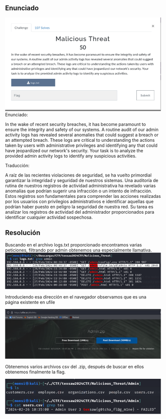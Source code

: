 
## Enunciado

![](Enunciado.png)
Enunciado:

In the wake of recent security breaches, it has become paramount to ensure the integrity and safety of our systems. A routine audit of our admin activity logs has revealed several anomalies that could suggest a breach or an attempted breach. These logs are critical to understanding the actions taken by users with administrative privileges and identifying any that could have jeopardized our network's security. Your task is to analyze the provided admin activity logs to identify any suspicious activities.

Traducción:

A raíz de las recientes violaciones de seguridad, se ha vuelto primordial garantizar la integridad y seguridad de nuestros sistemas. Una auditoría de rutina de nuestros registros de actividad administrativa ha revelado varias anomalías que podrían sugerir una infracción o un intento de infracción. Estos registros son fundamentales para comprender las acciones realizadas por los usuarios con privilegios administrativos e identificar aquellas que podrían haber puesto en peligro la seguridad de nuestra red. Su tarea es analizar los registros de actividad del administrador proporcionados para identificar cualquier actividad sospechosa.
## Resolución

Buscando en el archivo logs.txt proporcionado encontramos varias peticiones, filtrando por admin obtenemos una especialmente llamativa.
![](logs.png)

Introduciendo esa dirección en el navegador observamos que es una página existente en ufile

![](web.png)

Obtenemos varios archivos csv del .zip, después de buscar en ellos obtenemos finalmente la flag.

![](flag.png)
